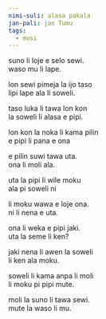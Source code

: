 ```yaml
---
nimi-suli: alasa pakala
jan-pali: jan Tumu
tags:
  - musi
---
```

suno li loje e selo sewi.  
waso mu li lape.  

lon sewi pimeja la ijo taso  
lipi lape ala li soweli.  

taso luka li tawa lon kon  
la soweli li alasa e pipi.  

lon kon la noka li kama pilin  
e pipi li pana e ona  

e pilin suwi tawa uta.  
ona li moli ala.  

uta la pipi li wile moku  
ala pi soweli ni  

li moku wawa e loje ona.  
ni li nena e uta.  

ona li weka e pipi jaki.  
uta la seme li ken?  

jaki nena li awen la soweli  
li ken ala moku.  

soweli li kama anpa li moli  
li moku pi pipi mute.  

moli la suno li tawa sewi.  
mute la waso li mu.  
